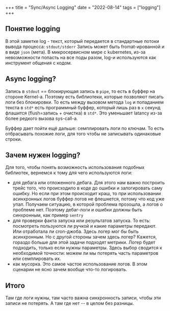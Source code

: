 +++
title = "Sync/Async Logging"
date = "2022-08-14"
tags = ["logging"]
+++


## Понятие logging
В этой заметке log - текст, который передается в стандартные потоки вывода процесса: `stdout/stderr`
Запись может быть fromat-ированной и в виде `json` (мета). 
В микросервисном мире с kubernetes, из-за невозможности попасть на все поды разом, log-и используются как инструмент общения с кодом.

## Async logging?
Запись в `stdout` == блокирующая запись в `pipe`, то есть в буффер на стороне Kernel-а.
Поэтому есть библиотеки, которые позволяют писать логи без блокировки. То есть между вызовом метода `log` и попаданием текста в `std*` есть программный буффер, 
который лишь раз в `х` секунд флашится (flush=запись + очистка) в `std*`. Это уменьшает latancy из-за более редкого вызова sys-call-а. 

Буффер дает пойти ещё дальше: семплировать логи по ключам. То есть отбрасывать похожие логи, для того чтобы не записывать одинаковые строки.



## Зачем нужен logging?
Для того, чтобы понять возможность использования подобных библиотек, вернемся к тому для чего используются логи:
- для дебага или отложенного дебага. Для этого нам важно построить трейс того, что происходило в коде до ошибки и залогировать саму ошибку.
Но если при этом происходит краш, то при использовании асинхронных логов буффер логов не флешнется, потому что код уже упал.
Получаем ситуацию, в которой проблема прозошла, а логов о проблеме нет. Поэтому дебаг-логи и ошибки должны быть синхронным, как пример `sentry`
- для проверки факта запуска или результатов запуска. То есть: посмотреть пользуются ли ручкой и какие параметры передают. Или отработала ли cron-джоба. Здесь логер мог бы быть асинхронным.
Но с другой стороны зачем здесь логер? Кажется, гораздо больше для этой задачи подходят метрики.
Логер будет подходить, только если нужны параметры. Здесь выбор сводится к необходимой точности: можем ли мы потерять часть параметров или семплировать их.
- как мусорка. Это самое частое использование логов. В этом сценарии не ясно зачем вообще что-то логировать.

## Итого
Там где логи нужны, там часто важна синхронность записи, чтобы эти записи не потерять. А там где нет -- в целом без разницы.
